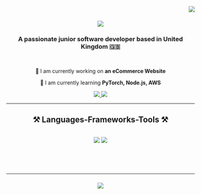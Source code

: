 <img align="right" src="https://visitor-badge.laobi.icu/badge?page_id=GabrielCarp7.GabrielCarp7" />

<h1 align="center">
    <img src="https://readme-typing-svg.herokuapp.com/?font=Righteous&size=35&center=true&vCenter=true&width=500&height=70&duration=4000&lines=Hello+There!+👋;+I'm+Gabriel!;" />
</h1>

<h3 align="center">A passionate junior software developer based in United Kingdom 🇬🇧</h3>

<br/>

<div align="center">
 
 🔭 I am currently working on **an eCommerce Website**
 
 🌱 I am currently learning **PyTorch, Node.js, AWS**

</div>

 <div align="center"> 
  <a href="https://www.linkedin.com/in/gabriel-carp-3b704022b" target="_blank">
    <img src="https://img.shields.io/badge/LinkedIn-0077B5?style=for-the-badge&logo=linkedin&logoColor=white" target="_blank" />
  </a>
  <a href="https://gabrielcarp7.github.io/portfolio-website/" target="_blank">
     <img src="https://img.shields.io/badge/Portfolio-FF5722?style=for-the-badge&logo=google-chrome&logoColor=white" target="_blank" /> 
  </a>
</div>

<hr/>

<h2 align="center">⚒️ Languages-Frameworks-Tools ⚒️</h2>
<br/>
<div align="center">
    <img src="https://skillicons.dev/icons?i=bootstrap,html,css,vscode,pycharm,github,tailwind,git,kali,opencv" />
    <img src="https://skillicons.dev/icons?i=py,javascript,java,postgres,mysql,flask,django,gitlab,qt,sqlite,tensorflow" /><br>
</div>

<br/>

<br/><br/>

<hr/>

<h3 align="center">
  <img src="https://readme-typing-svg.herokuapp.com/?font=Righteous&size=35&center=true&vCenter=true&width=500&height=70&duration=4000&lines=Thank+You!;+For+Visiting!;" />
</h3>

<br/>

